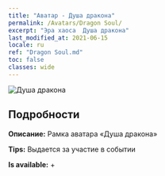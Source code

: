 ```yaml
---
title: "Аватар - Душа дракона"
permalink: /Avatars/Dragon Soul/
excerpt: "Эра хаоса  Душа дракона"
last_modified_at: 2021-06-15
locale: ru
ref: "Dragon Soul.md"
toc: false
classes: wide
---
```

 ![Душа дракона](/images/a/avatarFrame_52.png)

## Подробности

 **Описание:** Рамка аватара «Душа дракона» 

 **Tips:** Выдается за участие в событии 

 **Is available:**  + 

